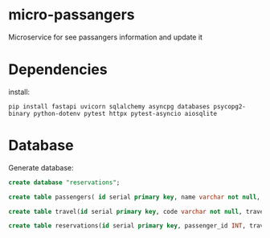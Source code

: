 # micro-passangers
Microservice for see passangers information and update it

# Dependencies
install:

```
pip install fastapi uvicorn sqlalchemy asyncpg databases psycopg2-binary python-dotenv pytest httpx pytest-asyncio aiosqlite
```

# Database

Generate database:

```sql
create database "reservations";

create table passengers( id serial primary key, name varchar not null, last_name varchar not null, birthdate date not null);

create table travel(id serial primary key, code varchar not null, travel_from varchar not null, travel_to varchar not null, departure_date timestamp not null );

create table reservations(id serial primary key, passenger_id INT, travel_id INT, CONSTRAINT fk_passenger FOREIGN KEY(passenger_id)REFERENCES passengers, CONSTRAINT fk_travel FOREIGN KEY(travel_id) REFERENCES travels, register_time timestamp default current_timestamp);
```